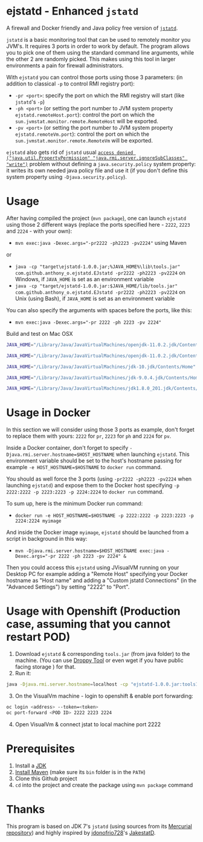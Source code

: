 # ejstatd - Enhanced `jstatd`

A firewall and Docker friendly and Java policy free version of [`jstatd`](http://docs.oracle.com/javase/7/docs/technotes/tools/share/jstatd.html).

`jstatd` is a basic monitoring tool that can be used to remotely monitor you JVM's. It requires 3 ports in order to work by default. The program allows you to pick one of them using the standard command line arguments, while the other 2 are randomly picked. This makes using this tool in larger environments a pain for firewall administrators.

With `ejstatd` you can control those ports using those 3 parameters: (in addition to classical `-p` to control RMI registry port):
 - `-pr <port>`: specify the port on which the RMI registry will start (like `jstatd`'s `-p`)
 - `-ph <port>` (or setting the port number to JVM system property `ejstatd.remoteHost.port`): control the port on which the `sun.jvmstat.monitor.remote.RemoteHost` will be exported.
 - `-pv <port>` (or setting the port number to JVM system property `ejstatd.remoteVm.port`): control the port on which the `sun.jvmstat.monitor.remote.RemoteVm` will be exported.

`ejstatd` also gets rid of `jstatd` usual [`access denied ("java.util.PropertyPermission" "java.rmi.server.ignoreSubClasses" "write")`](http://stackoverflow.com/q/9939883/535203) problem without defining a `java.security.policy` system property: it writes its own needed java policy file and use it (if you don't define this system property using `-Djava.security.policy`).

# Usage
After having compiled the project (`mvn package`), one can launch `ejstatd` using those 2 different ways (replace the ports specified here - `2222`, `2223` and `2224` - with your own):
 - `mvn exec:java -Dexec.args="-pr2222 -ph2223 -pv2224"` using Maven

or
 - `java -cp "target\ejstatd-1.0.0.jar;%JAVA_HOME%\lib\tools.jar" com.github.anthony_o.ejstatd.EJstatd -pr2222 -ph2223 -pv2224` on Windows, if `JAVA_HOME` is set as an environment variable 
 - `java -cp "target/ejstatd-1.0.0.jar:$JAVA_HOME/lib/tools.jar" com.github.anthony_o.ejstatd.EJstatd -pr2222 -ph2223 -pv2224` on Unix (using Bash), if `JAVA_HOME` is set as an environment variable

You can also specify the arguments with spaces before the ports, like this:
 - `mvn exec:java -Dexec.args="-pr 2222 -ph 2223 -pv 2224"`

Build and test on Mac OSX
```bash
JAVA_HOME="/Library/Java/JavaVirtualMachines/openjdk-11.0.2.jdk/Contents/Home" mvn -Dmaven.test.skip=true help:active-profiles clean package

JAVA_HOME="/Library/Java/JavaVirtualMachines/openjdk-11.0.2.jdk/Contents/Home" MAVEN_OPTS="--add-modules jdk.jstatd,jdk.internal.jvmstat" mvn clean package exec:java -Dexec.args="-pr 2222 -ph 2223 -pv 2224"

JAVA_HOME="/Library/Java/JavaVirtualMachines/jdk-10.jdk/Contents/Home" MAVEN_OPTS="--add-modules jdk.jstatd,jdk.internal.jvmstat" mvn -Dmaven.test.skip=true help:active-profiles clean package exec:java -Dexec.args="-pr 2222 -ph 2223 -pv 2224"

JAVA_HOME="/Library/Java/JavaVirtualMachines/jdk-9.0.4.jdk/Contents/Home" MAVEN_OPTS="--add-modules jdk.jstatd,jdk.internal.jvmstat" mvn -Dmaven.test.skip=true help:active-profiles clean package exec:java -Dexec.args="-pr 2222 -ph 2223 -pv 2224"

JAVA_HOME="/Library/Java/JavaVirtualMachines/jdk1.8.0_201.jdk/Contents/Home" mvn -Dmaven.test.skip=true help:active-profiles clean package exec:java -Dexec.args="-pr 2222 -ph 2223 -pv 2224"
```

# Usage in Docker
In this section we will consider using those 3 ports as example, don't forget to replace them with yours: `2222` for `pr`, `2223` for `ph` and `2224` for `pv`.

Inside a Docker container, don't forget to specify `-Djava.rmi.server.hostname=$HOST_HOSTNAME` when launching `ejstatd`. This environment variable should be set to the host's hostname passing for example `-e HOST_HOSTNAME=$HOSTNAME` to `docker run` command.

You should as well force the 3 ports (using `-pr2222 -ph2223 -pv2224` when launching `ejstatd`) and expose them to the Docker host specifying `-p 2222:2222 -p 2223:2223 -p 2224:2224` to `docker run` command.

To sum up, here is the minimum Docker run command:
 - `docker run -e HOST_HOSTNAME=$HOSTNAME -p 2222:2222 -p 2223:2223 -p 2224:2224 myimage`

And inside the Docker image `myimage`, `ejstatd` should be launched from a script in background in this way:
 - `mvn -Djava.rmi.server.hostname=$HOST_HOSTNAME exec:java -Dexec.args="-pr 2222 -ph 2223 -pv 2224" &`

Then you could access this `ejstatd` using JVisualVM running on your Desktop PC for example adding a "Remote Host" specifying your Docker hostname as "Host name" and adding a "Custom jstatd Connections" (in the "Advanced Settings") by setting "2222" to "Port".

# Usage with Openshift (Production case, assuming that you cannot restart POD)
1. Download `ejstatd` & corresponding `tools.jar` (from java folder) to the machine. (You can use [Droppy Tool](https://github.com/stackp/Droopy)  or even wget if you have public facing storage ) for that.
2. Run it: 
```bash
java -Djava.rmi.server.hostname=localhost -cp "ejstatd-1.0.0.jar:tools1.8.jar" com.github.anthony_o.ejstatd.EJstatd -pr2222 -ph2223 -pv2224 
```
3. On the VisualVm machine - login to openshift & enable port forwarding:
```bash
oc login <address> --token=<token>
oc port-forward <POD ID> 2222 2223 2224
```
4. Open VisualVm & connect jstat to local machine port 2222

# Prerequisites
 1. Install a [JDK](http://www.oracle.com/technetwork/java/javase/downloads/index.html)
 1. [Install Maven](http://maven.apache.org/install.html) (make sure its `bin` folder is in the `PATH`)
 1. Clone this Github project
 1. `cd` into the project and create the package using `mvn package` command

# Thanks
This program is based on JDK 7's `jstatd` (using sources from its [Mercurial repository](http://hg.openjdk.java.net/jdk7u/jdk7u/jdk)) and highly inspired by [jdonofrio728](https://github.com/jdonofrio728/)'s [JakestatD](https://github.com/jdonofrio728/jakestatd).
